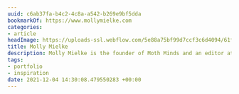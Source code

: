 ```yaml
---
uuid: c6ab37fa-b4c2-4c8a-a542-b269e9bf5dda
bookmarkOf: https://www.mollymielke.com
categories:
- article
headImage: https://uploads-ssl.webflow.com/5e88a75bf99d7ccf3c6d4094/61fce8dd9f54252d83b4c077_Frame%2033.png
title: Molly Mielke
description: Molly Mielke is the founder of Moth Minds and an editor at Stripe Press.
tags:
- portfolio
- inspiration
date: 2021-12-04 14:30:08.479550283 +00:00
---
```

